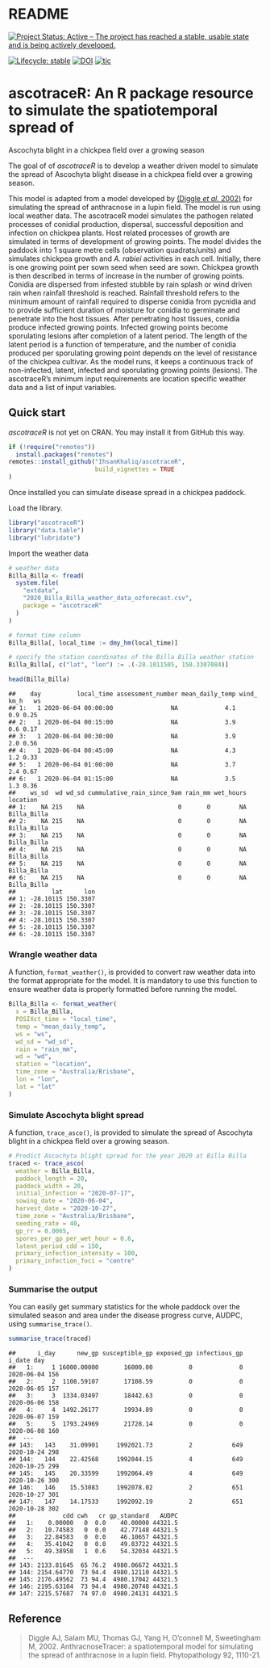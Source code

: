 README
================

[![Project Status: Active – The project has reached a stable, usable
state and is being actively
developed.](https://www.repostatus.org/badges/latest/active.svg)](https://www.repostatus.org/#active)
<!-- badges: start -->
[![Lifecycle: stable](https://img.shields.io/badge/lifecycle-stable-brightgreen.svg)](https://www.tidyverse.org/lifecycle/#stable) 
[![DOI](https://zenodo.org/badge/311562210.svg)](https://zenodo.org/badge/latestdoi/311562210)
[![tic](https://github.com/IhsanKhaliq/ascotraceR/actions/workflows/tic.yml/badge.svg)](https://github.com/IhsanKhaliq/ascotraceR/actions/workflows/tic.yml)
<!-- badges: end -->

# ascotraceR: An R package resource to simulate the spatiotemporal spread of
Ascochyta blight in a chickpea field over a growing season

The goal of of *ascotraceR* is to develop a weather driven model to simulate the
spread of Ascochyta blight disease in a chickpea field over a growing season.

This model is adapted from a model developed by [(Diggle *et al.*
2002)](https://doi.org/10.1094/PHYTO.2002.92.10.1110) for simulating the spread
of anthracnose in a lupin field. The model is run using local weather data. The
ascotraceR model simulates the pathogen related processes of conidial
production, dispersal, successful deposition and infection on chickpea plants.
Host related processes of growth are simulated in terms of development of
growing points. The model divides the paddock into 1 square metre cells
(observation quadrats/units) and simulates chickpea growth and _A. rabiei_
activities in each cell. Initially, there is one growing point per sown seed
when seed are sown. Chickpea growth is then described in terms of increase in
the number of growing points. Conidia are dispersed from infested stubble by
rain splash or wind driven rain when rainfall threshold is reached. Rainfall
threshold refers to the minimum amount of rainfall required to disperse conidia
from pycnidia and to provide sufficient duration of moisture for conidia to
germinate and penetrate into the host tissues. After penetrating host tissues,
conidia produce infected growing points. Infected growing points become
sporulating lesions after completion of a latent period. The length of the
latent period is a function of temperature, and the number of conidia produced
per sporulating growing point depends on the level of resistance of the chickpea
cultivar.
As the model runs, it keeps a continuous track of non-infected, latent, infected
and sporulating growing points (lesions). The ascotraceR’s minimum input
requirements are location specific weather data and a list of input variables.

## Quick start

*ascotraceR* is not yet on CRAN. You may install it from GitHub this
way.

``` r
if (!require("remotes"))
  install.packages("remotes")
remotes::install_github("IhsanKhaliq/ascotraceR",
                        build_vignettes = TRUE
)
```

Once installed you can simulate disease spread in a chickpea paddock.

Load the library.

``` r
library("ascotraceR")
library("data.table")
library("lubridate")
```

Import the weather data

``` r
# weather data
Billa_Billa <- fread(
  system.file(
    "extdata",
    "2020_Billa_Billa_weather_data_ozforecast.csv",
    package = "ascotraceR"
  )
)

# format time column
Billa_Billa[, local_time := dmy_hm(local_time)]

# specify the station coordinates of the Billa Billa weather station
Billa_Billa[, c("lat", "lon") := .(-28.1011505, 150.3307084)]

head(Billa_Billa)
```

    ##    day          local_time assessment_number mean_daily_temp wind_ km_h   ws
    ## 1:   1 2020-06-04 00:00:00                NA             4.1        0.9 0.25
    ## 2:   1 2020-06-04 00:15:00                NA             3.9        0.6 0.17
    ## 3:   1 2020-06-04 00:30:00                NA             3.9        2.0 0.56
    ## 4:   1 2020-06-04 00:45:00                NA             4.3        1.2 0.33
    ## 5:   1 2020-06-04 01:00:00                NA             3.7        2.4 0.67
    ## 6:   1 2020-06-04 01:15:00                NA             3.5        1.3 0.36
    ##    ws_sd  wd wd_sd cummulative_rain_since_9am rain_mm wet_hours    location
    ## 1:    NA 215    NA                          0       0        NA Billa_Billa
    ## 2:    NA 215    NA                          0       0        NA Billa_Billa
    ## 3:    NA 215    NA                          0       0        NA Billa_Billa
    ## 4:    NA 215    NA                          0       0        NA Billa_Billa
    ## 5:    NA 215    NA                          0       0        NA Billa_Billa
    ## 6:    NA 215    NA                          0       0        NA Billa_Billa
    ##          lat      lon
    ## 1: -28.10115 150.3307
    ## 2: -28.10115 150.3307
    ## 3: -28.10115 150.3307
    ## 4: -28.10115 150.3307
    ## 5: -28.10115 150.3307
    ## 6: -28.10115 150.3307

### Wrangle weather data

A function, `format_weather()`, is provided to convert raw weather data
into the format appropriate for the model. It is mandatory to use this
function to ensure weather data is properly formatted before running the
model.

``` r
Billa_Billa <- format_weather(
  x = Billa_Billa,
  POSIXct_time = "local_time",
  temp = "mean_daily_temp",
  ws = "ws",
  wd_sd = "wd_sd",
  rain = "rain_mm",
  wd = "wd",
  station = "location",
  time_zone = "Australia/Brisbane",
  lon = "lon",
  lat = "lat"
)
```

### Simulate Ascochyta blight spread

A function, `trace_asco()`, is provided to simulate the spread of
Ascochyta blight in a chickpea field over a growing season.

``` r
# Predict Ascochyta blight spread for the year 2020 at Billa Billa
traced <- trace_asco(
  weather = Billa_Billa,
  paddock_length = 20,
  paddock_width = 20,
  initial_infection = "2020-07-17",
  sowing_date = "2020-06-04",
  harvest_date = "2020-10-27",
  time_zone = "Australia/Brisbane",
  seeding_rate = 40,
  gp_rr = 0.0065,
  spores_per_gp_per_wet_hour = 0.6,
  latent_period_cdd = 150,
  primary_infection_intensity = 100,
  primary_infection_foci = "centre"
)
```

### Summarise the output

You can easily get summary statistics for the whole paddock over the
simulated season and area under the disease progress curve, AUDPC, using
`summarise_trace()`.

``` r
summarise_trace(traced)
```

    ##      i_day      new_gp susceptible_gp exposed_gp infectious_gp     i_date day
    ##   1:     1 16000.00000       16000.00          0             0 2020-06-04 156
    ##   2:     2  1108.59107       17108.59          0             0 2020-06-05 157
    ##   3:     3  1334.03497       18442.63          0             0 2020-06-06 158
    ##   4:     4  1492.26177       19934.89          0             0 2020-06-07 159
    ##   5:     5  1793.24969       21728.14          0             0 2020-06-08 160
    ##  ---                                                                         
    ## 143:   143    31.09901     1992021.73          2           649 2020-10-24 298
    ## 144:   144    22.42568     1992044.15          4           649 2020-10-25 299
    ## 145:   145    20.33599     1992064.49          4           649 2020-10-26 300
    ## 146:   146    15.53083     1992078.02          2           651 2020-10-27 301
    ## 147:   147    14.17533     1992092.19          2           651 2020-10-28 302
    ##             cdd cwh   cr gp_standard   AUDPC
    ##   1:    0.00000   0  0.0    40.00000 44321.5
    ##   2:   10.74583   0  0.0    42.77148 44321.5
    ##   3:   22.84583   0  0.0    46.10657 44321.5
    ##   4:   35.41042   0  0.0    49.83722 44321.5
    ##   5:   49.38958   1  0.6    54.32034 44321.5
    ##  ---                                        
    ## 143: 2133.81645  65 76.2  4980.06672 44321.5
    ## 144: 2154.64770  73 94.4  4980.12110 44321.5
    ## 145: 2176.49562  73 94.4  4980.17042 44321.5
    ## 146: 2195.63104  73 94.4  4980.20748 44321.5
    ## 147: 2215.57687  74 97.0  4980.24131 44321.5

## Reference

> Diggle AJ, Salam MU, Thomas GJ, Yang H, O’connell M, Sweetingham M,
> 2002. AnthracnoseTracer: a spatiotemporal model for simulating the
> spread of anthracnose in a lupin field. Phytopathology 92, 1110-21.
